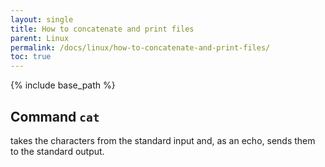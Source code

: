 ```yaml
---
layout: single
title: How to concatenate and print files
parent: Linux
permalink: /docs/linux/how-to-concatenate-and-print-files/
toc: true
---
```

{% include base_path %}

## Command ```cat```
takes the characters from the standard input and, as an echo, sends them to the standard output.
